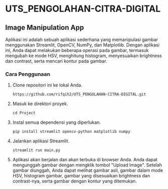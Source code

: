 # UTS_PENGOLAHAN-CITRA-DIGITAL

## Image Manipulation App

Aplikasi ini adalah sebuah aplikasi sederhana yang memanipulasi gambar menggunakan Streamlit, OpenCV, NumPy, dan Matplotlib. Dengan aplikasi ini, Anda dapat melakukan beberapa operasi pada gambar, termasuk mengubah ke mode HSV, menghitung histogram, menyesuaikan brightness dan contrast, serta mencari kontur pada gambar.

### Cara Penggunaan

1. Clone repositori ini ke lokal Anda.
   ```shell
   https://github.com/rifqih2/UTS_PENGOLAHAN-CITRA-DIGITAL.git
   ```

2. Masuk ke direktori proyek.
   ```shell
   cd Project
   ```

3. Instal semua dependensi yang diperlukan.
   ```shell
   pip install streamlit opencv-python matplotlib numpy
   ```

4. Jalankan aplikasi Streamlit.
   ```shell
   streamlit run main.py
   ```

5. Aplikasi akan berjalan dan akan terbuka di browser Anda. Anda dapat mengunggah gambar dengan mengklik tombol "Upload Image". Setelah gambar diunggah, Anda dapat melihat gambar asli, gambar dalam mode HSV, histogram gambar, gambar yang disesuaikan brightness dan contrast-nya, serta gambar dengan kontur yang ditemukan.
